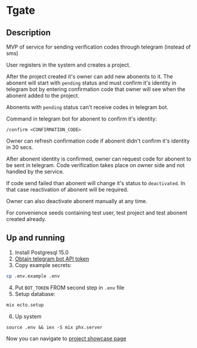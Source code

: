 # Tgate

## Description

MVP of service for sending verification codes through telegram (instead of sms)

User registers in the system and creates a project.

After the project created it's owner can add new abonents to it. The abonent will start with `pending` status and must confirm it's identity in telegram bot by
entering confirmation code that owner will see when the abonent added to the project.

Abonents with `pending` status can't receive codes in telegram bot.

Command in telegram bot for abonent to confirm it's identity:

```
/confirm <CONFIRMATION_CODE>
```

Owner can refresh confirmation code if abonent didn't confirm it's identity in
30 secs.

After abonent identity is confirmed, owner can request code for abonent to be sent 
in telegram. Code verification takes place on owner side and not handled by the service.

If code send failed than abonent will change it's status to `deactivated`. 
In that case reactivation of abonent will be required.

Owner can also deactivate abonent manually at any time.

For convenience seeds containing test user, test project and test abonent created already.

## Up and running

1. Install Postgresql 15.0
2. [Obtain telegram bot API token](https://core.telegram.org/bots/tutorial#obtain-your-bot-token)
3. Copy example secrets:

```sh
cp .env.example .env
```
4. Put `BOT_TOKEN` FROM second step in `.env` file
5. Setup database:

```sh
mix ecto.setup
```

6. Up system

```
source .env && iex -S mix phx.server
```

Now you can navigate to [project showcase page](http://127.0.0.1:4000/)
